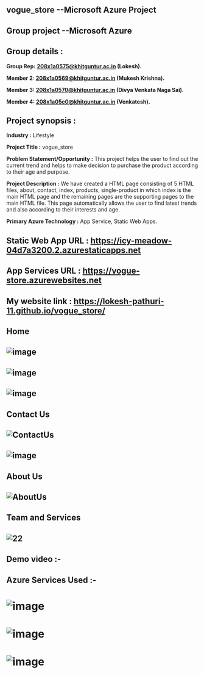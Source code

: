 ## vogue_store --Microsoft Azure Project
## Group project --Microsoft Azure
## Group details :
**Group Rep:** **208x1a0575@khitguntur.ac.in (Lokesh).**

**Member 2: 208x1a0569@khitguntur.ac.in (Mukesh Krishna).**

**Member 3: 208x1a0570@khitguntur.ac.in (Divya Venkata Naga Sai).**

**Member 4: 208x1a05c0@khitguntur.ac.in (Venkatesh).**
## Project synopsis :
**Industry :** Lifestyle

**Project Title :** vogue_store

**Problem Statement/Opportunity :** This project helps the user to find out the current trend and helps to make decision to purchase the product according to their age and purpose.

**Project Description :** We have created a HTML page consisting of 5 HTML files, about, contact, index, products, single-product in which index is the main HTML page and the remaining pages are the supporting pages to the main HTML file. This page automatically allows the user to find latest trends and also according to their interests and age.

**Primary Azure Technology :** App Service, Static Web Apps.

## **Static Web App URL :** https://icy-meadow-04d7a3200.2.azurestaticapps.net

## **App Services URL :** https://vogue-store.azurewebsites.net

## My website link : https://lokesh-pathuri-11.github.io/vogue_store/

## Home
## ![image](https://user-images.githubusercontent.com/99123811/213729537-f44c7790-14be-471b-878c-ab7e1cb29de7.png)
##
## ![image](https://user-images.githubusercontent.com/99123811/213732469-395d54f7-4fda-4370-93b2-b697e19ed48a.png)
##
## ![image](https://user-images.githubusercontent.com/99123811/213732820-4266148f-09cd-4861-a9d6-49f266b01e81.png)
##

## Contact Us

## ![ContactUs](https://user-images.githubusercontent.com/99123811/213740965-770d3329-62e5-4689-bc42-dfb4be9a9acc.png)
##
## ![image](https://user-images.githubusercontent.com/99123811/213741179-ac4248f9-f998-4335-b061-c7b21a77aaa0.png)
##

## About Us

## ![AboutUs](https://user-images.githubusercontent.com/99123811/213742096-63bc136d-9e73-458f-98aa-953b38745323.png)
##

## Team and Services

## ![22](https://user-images.githubusercontent.com/99123811/213742786-b2959536-0b76-4702-b5ce-ee86fc97fa59.png)

## Demo video :-


## Azure Services Used :-

# ![image](https://user-images.githubusercontent.com/99123811/213753406-b2a0e8bf-d33e-4fab-b887-9bee6a238d0f.png)

# ![image](https://user-images.githubusercontent.com/99123811/213746659-eadb7f0d-cf48-4693-8e73-1d4e36063d17.png)

# ![image](https://user-images.githubusercontent.com/99123811/213753136-2f04b2dc-a5db-40d9-b99d-bb276c3c67a8.png)
